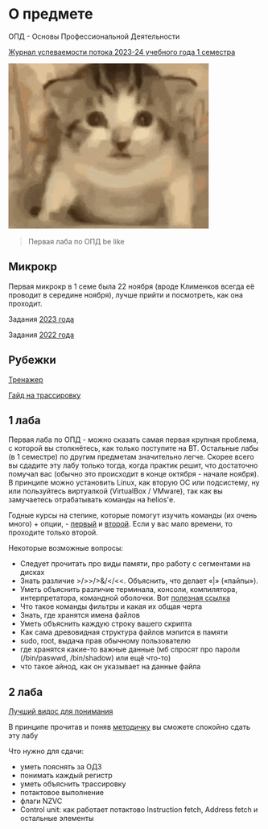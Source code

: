 # О предмете
ОПД - Основы Профессиональной Деятельности

[Журнал успеваемости потока 2023-24 учебного года 1 семестра](https://docs.google.com/spreadsheets/d/13S-2iAf4nN32t-FHNJ_jX8qY8gaT1N2PcAmV19g3OMo/edit#gid=1376124505)

![](https://github.com/petrovviacheslav/myitmo/blob/main/materials/cat-opd.gif)

> Первая лаба по ОПД be like

## Микрокр
Первая микрокр в 1 семе была 22 ноября (вроде Клименков всегда её проводит в середине ноября), лучше прийти и посмотреть, как она проходит.

Задания [2023 года](https://github.com/petrovviacheslav/myitmo/blob/main/%D0%9E%D0%9F%D0%94/%D0%BC%D0%B8%D0%BA%D1%80%D0%BE%D0%BA%D1%80/1.pdf)

Задания [2022 года](https://github.com/maxbarsukov/itmo/blob/master/1-2%20%D0%BE%D0%BF%D0%B4/%D0%BC%D0%B8%D0%BA%D1%80%D0%BE%D0%BA%D1%80/3/full.pdf)

## Рубежки
[Тренажер](https://se.ifmo.ru/~s263975/program-tracing/)

[Гайд на трассировку](https://www.youtube.com/watch?v=u2-U5QQYgZw)


## 1 лаба
Первая лаба по ОПД - можно сказать самая первая крупная проблема, с которой вы столкнётесь, как только поступите на ВТ. Остальные лабы (в 1 семестре) по другим предметам значительно легче. 
Скорее всего вы сдадите эту лабу только тогда, когда практик решит, что достаточно помучал вас (обычно это происходит в конце октября - начале ноября).
В принципе можно установить Linux, как вторую ОС или подсистему, ну или пользуйтесь виртуалкой (VirtualBox / VMware), так как вы замучаетесь отрабатывать команды на helios'е.

Годные курсы на степике, которые помогут изучить команды (их очень много) + опции, - [первый](https://stepik.org/course/548/syllabus) и [второй](https://stepik.org/course/762/syllabus). Если у вас мало времени, то проходите только второй.

Некоторые возможные вопросы:
- Следует прочитать про виды памяти, про работу с сегментами на дисках
- Знать различие >/>>/>&/</<<. Объяснить, что делает «|» («пайпы»).
- Уметь объяснить различие терминала, консоли, компилятора, интерпретатора, командной оболочки. Вот [полезная ссылка](https://www.geeksforgeeks.org/difference-between-terminal-console-shell-and-command-line/)
- Что такое команды фильтры и какая их общая черта
- Знать, где хранятся имена файлов
- Уметь объяснить каждую строку вашего скрипта
- Как сама древовидная структура файлов мэпится в памяти
- sudo, root, выдача прав обычному пользователю
- где хранятся какие-то важные данные (мб спросят про пароли (/bin/paswwd, /bin/shadow) или ещё что-то)
- что такое айнод, как он указывает на данные файла

## 2 лаба

[Лучший видос для понимания](https://www.youtube.com/watch?v=5DXYGx7RtZY)

В принципе прочитав и поняв [методичку](https://se.ifmo.ru/documents/10180/38002/%D0%9C%D0%B5%D1%82%D0%BE%D0%B4%D0%B8%D1%87%D0%B5%D1%81%D0%BA%D0%B8%D0%B5+%D1%83%D0%BA%D0%B0%D0%B7%D0%B0%D0%BD%D0%B8%D1%8F+%D0%BA+%D0%B2%D1%8B%D0%BF%D0%BE%D0%BB%D0%BD%D0%B5%D0%BD%D0%B8%D1%8E+%D0%BB%D0%B0%D0%B1%D0%BE%D1%80%D0%B0%D1%82%D0%BE%D1%80%D0%BD%D1%8B%D1%85+%D1%80%D0%B0%D0%B1%D0%BE%D1%82+%D0%B8+%D1%80%D1%83%D0%B1%D0%B5%D0%B6%D0%BD%D0%BE%D0%B3%D0%BE+%D0%BA%D0%BE%D0%BD%D1%82%D1%80%D0%BE%D0%BB%D1%8F+%D0%91%D0%AD%D0%92%D0%9C+2019+bcomp-ng.pdf/d5a1be02-ad3f-4c43-8032-a2a04d6db12e) вы сможете спокойно сдать эту лабу

Что нужно для сдачи:
- уметь пояснять за ОДЗ
- понимать каждый регистр
- уметь объяснить трассировку
- потактовое выполнение
- флаги NZVC
- Control unit: как работает потактово Instruction fetch, Address fetch и остальные элементы